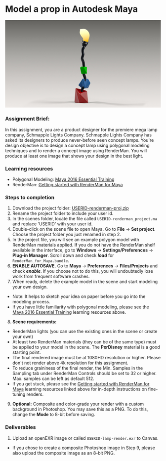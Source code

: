 # Model a prop in Autodesk Maya

![lamp render](../maya-renderman-prop.jpg)

### Assignment Brief:
In this assignment, you are a product designer for the premiere mega lamp company, Schmapple Lights Company. Schmapple Lights Company has asked its designers to produce never-before seen concept lamps. You're design objective is to design a concept lamp using polygonal modeling techniques and to render a concept image using RenderMan. You will produce at least one image that shows your design in the best light.

### Learning resources
- Polygonal Modeling: [Maya 2016 Essential Training](https://www.lynda.com/Maya-tutorials/Differences-between-NURBS-polygons/370380/413208-4.html)
- RenderMan: [Getting started with RenderMan for Maya](https://www.lynda.com/Renderman-tutorials/Welcome/442861/461592-4.html)

### Steps to completion
1. Download the project folder: [USERID-renderman-proj.zip](https://github.com/michael-collins/3d-learning-materials/blob/master/downloads/USERID-renderman-proj.zip?raw=true)
2. Rename the project folder to include your user id.
3. In the scenes folder, locate the file called ```USERID-renderman_project.ma``` and replace 'USERID' with your user id.
4. Double-click on the scene file to open Maya. Go to **File** -> **Set project**. Choose the project folder you just renamed in step 2.
5. In the project file, you will see an example polygon model with RenderMan materials applied. If you do not have the RenderMan shelf available in the interface, go to **Windows** -> **Settings/Preferences** -> **Plug-in Manager**. Scroll down and check ***load*** for ```RenderMan_for_Maya.bundle```.
6. **ENABLE AUTOSAVE.** Go to **Maya** -> **Preferences** -> **Files/Projects** and check ***enable***. If you choose not to do this, you will undoubtedly lose work from frequent software crashes.
7. When ready, delete the example model in the scene and start modeling your own design.
  - Note: It helps to sketch your idea on paper before you go into the modeling process.
  - If you have little familiarity with polygonal modeling, please see the [Maya 2016 Essential Training](https://www.lynda.com/Maya-tutorials/Differences-between-NURBS-polygons/370380/413208-4.html) learning resources above. 
8. **Scene requirements:**
  - RenderMan lights (you can use the existing ones in the scene or create your own)
  - At least two RenderMan materials (they can be of the same type) must be applied to your model in the scene. The **PxrDisney** material is a good starting point.
  - The final rendered image must be at 1080HD resolution or higher. Please don't not render above 4k resolution for this assignment.
  - To reduce graininess of the final render, the Min. Samples in the Sampling tab under RenderMan Controls should be set to 32 or higher. Max. samples can be left as default 512.
  - If you get stuck, please see the [Getting started with RenderMan for Maya](https://www.lynda.com/Renderman-tutorials/Welcome/442861/461592-4.html) learning resources linked above for in-depth instructions on fine-tuning renders.
9. **Optional:** Composite and color-grade your render with a custom background in Photoshop. You may save this as a PNG. To do this, change the **Mode** to 8-bit before saving.

### Deliverables
1. Upload an openEXR image or called  ```USERID-lamp-render.exr``` to Canvas.
  - If you chose to create a composite Photoshop image in Step 9, please also upload the composite image as an 8-bit PNG.